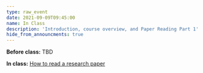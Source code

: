 ```yaml
---
type: raw_event
date: 2021-09-09T09:45:00
name: In Class
description: 'Introduction, course overview, and Paper Reading Part 1'
hide_from_announcments: true
--- 
```


**Before class:** TBD

**In class:** [How to read a research paper](/materials/how-to-read-a-research-paper/)

